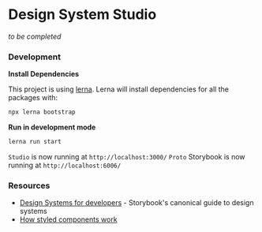 # Design System Studio

_to be completed_

### Development

**Install Dependencies**

This project is using [lerna](https://github.com/lerna/lerna). Lerna will install dependencies for all the packages with:

```sh
npx lerna bootstrap
```

**Run in development mode**

```sh
lerna run start
```

`Studio` is now running at `http://localhost:3000/`
`Proto` Storybook is now running at `http://localhost:6006/`

### Resources

- [Design Systems for developers](https://www.learnstorybook.com/design-systems-for-developers/) - Storybook's canonical guide to design systems
- [How styled components work](https://rangle.io/blog/styled-components-styled-systems-and-how-they-work/)
